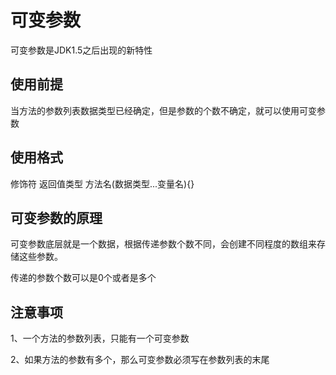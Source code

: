 # 可变参数

可变参数是JDK1.5之后出现的新特性

## 使用前提
当方法的参数列表数据类型已经确定，但是参数的个数不确定，就可以使用可变参数

## 使用格式
修饰符 返回值类型 方法名(数据类型...变量名){}

## 可变参数的原理
可变参数底层就是一个数据，根据传递参数个数不同，会创建不同程度的数组来存储这些参数。

传递的参数个数可以是0个或者是多个

## 注意事项

1、一个方法的参数列表，只能有一个可变参数

2、如果方法的参数有多个，那么可变参数必须写在参数列表的末尾